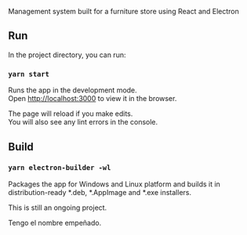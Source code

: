 Management system built for a furniture store using React and Electron

## Run

In the project directory, you can run:

### `yarn start`

Runs the app in the development mode.<br />
Open [http://localhost:3000](http://localhost:3000) to view it in the browser.

The page will reload if you make edits.<br />
You will also see any lint errors in the console.

## Build

### `yarn electron-builder -wl`

Packages the app for Windows and Linux platform and builds it in distribution-ready *.deb, *.AppImage and *.exe installers.

This is still an ongoing project.

Tengo el nombre empeñado.